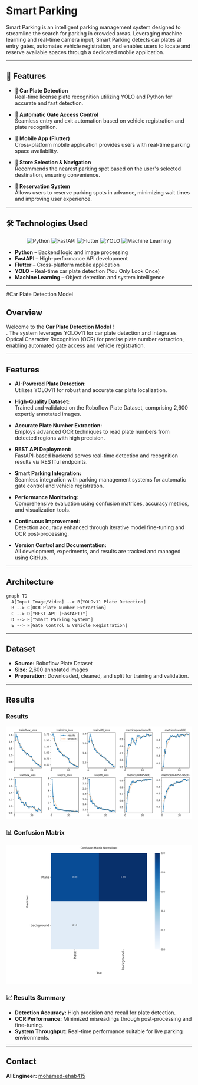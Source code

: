 #  Smart Parking

Smart Parking is an intelligent parking management system designed to streamline the search for parking in crowded areas. Leveraging machine learning and real-time camera input, Smart Parking detects car plates at entry gates, automates vehicle registration, and enables users to locate and reserve available spaces through a dedicated mobile application.

---

## 🚀 Features

- **📸 Car Plate Detection**  
  Real-time license plate recognition utilizing YOLO and Python for accurate and fast detection.

- **🔐 Automatic Gate Access Control**  
  Seamless entry and exit automation based on vehicle registration and plate recognition.

- **📱 Mobile App (Flutter)**  
  Cross-platform mobile application provides users with real-time parking space availability.

- **🛒 Store Selection & Navigation**  
  Recommends the nearest parking spot based on the user's selected destination, ensuring convenience.

- **🎯 Reservation System**  
  Allows users to reserve parking spots in advance, minimizing wait times and improving user experience.

---

## 🛠️ Technologies Used

<p align="center">
  <img src="https://img.shields.io/badge/Python-3776AB?style=for-the-badge&logo=python&logoColor=white" alt="Python" height="40"/>
  <img src="https://img.shields.io/badge/FastAPI-009688?style=for-the-badge&logo=fastapi&logoColor=white" alt="FastAPI" height="40"/>
  <img src="https://img.shields.io/badge/Flutter-02569B?style=for-the-badge&logo=flutter&logoColor=white" alt="Flutter" height="40"/>
  <img src="https://img.shields.io/badge/YOLO-FFBB00?style=for-the-badge" alt="YOLO" height="40"/>
  <img src="https://img.shields.io/badge/Machine%20Learning-FF6F00?style=for-the-badge&logo=probot&logoColor=white" alt="Machine Learning" height="40"/>
</p>

- **Python** – Backend logic and image processing  
- **FastAPI** – High-performance API development  
- **Flutter** – Cross-platform mobile application  
- **YOLO** – Real-time car plate detection (You Only Look Once)  
- **Machine Learning** – Object detection and system intelligence

________________________________________________________________________

#Car Plate Detection Model

## Overview

Welcome to the **Car Plate Detection Model** !  
. The system leverages YOLOv11 for car plate detection and integrates Optical Character Recognition (OCR) for precise plate number extraction, enabling automated gate access and vehicle registration.

---

## Features

- **AI-Powered Plate Detection:**  
  Utilizes YOLOv11 for robust and accurate car plate localization.

- **High-Quality Dataset:**  
  Trained and validated on the Roboflow Plate Dataset, comprising 2,600 expertly annotated images.

- **Accurate Plate Number Extraction:**  
  Employs advanced OCR techniques to read plate numbers from detected regions with high precision.

- **REST API Deployment:**  
  FastAPI-based backend serves real-time detection and recognition results via RESTful endpoints.

- **Smart Parking Integration:**  
  Seamless integration with parking management systems for automatic gate control and vehicle registration.

- **Performance Monitoring:**  
  Comprehensive evaluation using confusion matrices, accuracy metrics, and visualization tools.

- **Continuous Improvement:**  
  Detection accuracy enhanced through iterative model fine-tuning and OCR post-processing.

- **Version Control and Documentation:**  
  All development, experiments, and results are tracked and managed using GitHub.

---

## Architecture

```mermaid
graph TD
  A[Input Image/Video] --> B[YOLOv11 Plate Detection]
  B --> C[OCR Plate Number Extraction]
  C --> D["REST API (FastAPI)"]
  D --> E["Smart Parking System"]
  E --> F[Gate Control & Vehicle Registration]
```

---

## Dataset

- **Source:** Roboflow Plate Dataset  
- **Size:** 2,600 annotated images  
- **Preparation:** Downloaded, cleaned, and split for training and validation.

---

## Results


### Results 

![Detection Results](https://github.com/youssefibrahim258/Smart-Parking/blob/master/Car_Plate_Detect/outputs/results.png?raw=true)

### 📊 Confusion Matrix

![Confusion Matrix](https://github.com/youssefibrahim258/Smart-Parking/blob/master/Car_Plate_Detect/outputs/confusion_matrix_normalized.png?raw=true)


### 📈 Results Summary

- **Detection Accuracy:** High precision and recall for plate detection.
- **OCR Performance:** Minimized misreadings through post-processing and fine-tuning.
- **System Throughput:** Real-time performance suitable for live parking environments.

---



## Contact

**AI Engineer:** [mohamed-ehab415](https://github.com/mohamed-ehab415)
